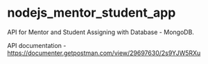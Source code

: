 # nodejs_mentor_student_app
API for Mentor and Student Assigning with Database - MongoDB.

API documentation - https://documenter.getpostman.com/view/29697630/2s9YJW5RXu
